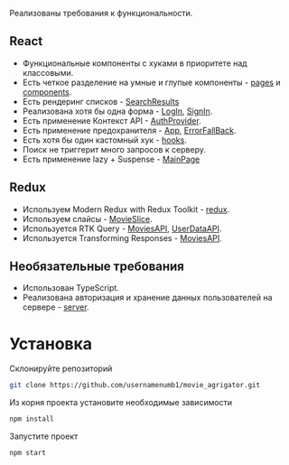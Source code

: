 Реализованы требования к функциональности.

## React

- Функциональные компоненты c хуками в приоритете над классовыми.
- Есть четкое разделение на умные и глупые компоненты - [pages](./src/components/MainPage/MainPage.tsx) и [components](./src/components/MainPage/PopularMovies.tsx).
- Есть рендеринг списков - [SearchResults](./src/components/SearchResultPage/SearchResults.tsx)
- Реализована хотя бы одна форма - [LogIn](./src/components/LoginPage/Form.tsx), [SignIn](./src/pages/SignIn/SignIn.tsx).
- Есть применение Контекст API - [AuthProvider](./src/components/context/AuthProvider.tsx).
- Есть применение предохранителя - [App](./src/App.tsx), [ErrorFallBack](./src/components/ErrorFallBack.tsx).
- Есть хотя бы один кастомный хук - [hooks](./src/hooks/useDebounce.ts).
- Поиск не триггерит много запросов к серверу.
- Есть применение lazy + Suspense - [MainPage](./src/components/MainPage/MainPage.tsx)

## Redux

- Используем Modern Redux with Redux Toolkit - [redux](./src/store).
- Используем слайсы - [MovieSlice](./src/store/slices/MovieSlice.ts).
- Используется RTK Query - [MoviesAPI](./src/store/API/MoviesAPI.ts), [UserDataAPI](./src/store/API/UserDataAPI.ts).
- Используется Transforming Responses - [MoviesAPI](./src/store/API/MoviesAPI.ts).

## Необязательные требования

- Использован TypeScript.
- Реализована авторизация и хранение данных пользователей на сервере - [server](./server).

# Установка

Склонируйте репозиторий

```sh
git clone https://github.com/usernamenumb1/movie_agrigator.git
```

Из корня проекта установите необходимые зависимости

```sh
npm install
```

Запустите проект

```sh
npm start
```
